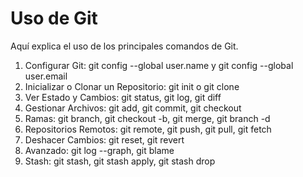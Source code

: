 Uso de Git
===
Aquí explica el uso de los principales comandos de Git.

1. Configurar Git: git config --global user.name y git config --global user.email
2. Inicializar o Clonar un Repositorio: git init o git clone <url>
3. Ver Estado y Cambios: git status, git log, git diff
4. Gestionar Archivos: git add, git commit, git checkout
5. Ramas: git branch, git checkout -b, git merge, git branch -d
6. Repositorios Remotos: git remote, git push, git pull, git fetch
7. Deshacer Cambios: git reset, git revert
8. Avanzado: git log --graph, git blame
9. Stash: git stash, git stash apply, git stash drop

